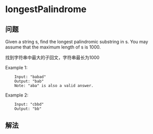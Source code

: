 # longestPalindrome

## 问题

Given a string s, find the longest palindromic substring in s. You may assume that the maximum length of s is 1000.

找到字符串中最大的子回文，字符串最长为1000

Example 1:

```
	Input: "babad"
	Output: "bab"
	Note: "aba" is also a valid answer.
```

Example 2:

```
	Input: "cbbd"
	Output: "bb"
```

## 解法
